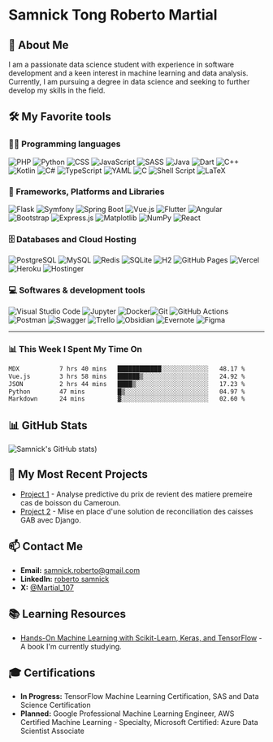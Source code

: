 # Samnick Tong Roberto Martial

## 👋 About Me

I am a passionate data science student with experience in software development and a keen interest in machine learning and data analysis. Currently, I am pursuing a degree in data science and seeking to further develop my skills in the field.

## 🛠️ My Favorite tools

### 👨‍💻 Programming languages

![PHP](https://img.shields.io/badge/PHP-777BB4.svg?style=for-the-badge&logo=php&logoColor=white)
![Python](https://img.shields.io/badge/Python-14354C.svg?style=for-the-badge&logo=python&logoColor=white)
![CSS](https://img.shields.io/badge/CSS-1572B6.svg?logo=css3&logoColor=white&style=for-the-badge)
![JavaScript](https://img.shields.io/badge/JavaScript-F7DF1E.svg?logo=javascript&logoColor=black&style=for-the-badge)
![SASS](https://img.shields.io/badge/Sass-hotpink.svg?logo=SASS&logoColor=white&style=for-the-badge)
![Java](https://img.shields.io/badge/java-%23ED8B00.svg?style=for-the-badge&logo=openjdk&logoColor=white)
![Dart](https://img.shields.io/badge/Dart-0175C2.svg?logo=dart&logoColor=white&style=for-the-badge)
![C++](https://img.shields.io/badge/c++-%2300599C.svg?style=for-the-badge&logo=c%2B%2B&logoColor=white)
![Kotlin](https://img.shields.io/badge/kotlin-%237F52FF.svg?style=for-the-badge&logo=kotlin&logoColor=white)
![C#](https://img.shields.io/badge/c%23-%23239120.svg?style=for-the-badge&logo=csharp&logoColor=white)
![TypeScript](https://img.shields.io/badge/TypeScript-007ACC.svg?logo=typescript&logoColor=white&style=for-the-badge)
![YAML](https://img.shields.io/badge/YAML-%23007396.svg?style=for-the-badge&logo=yaml&logoColor=white)
![C](https://img.shields.io/badge/c-%2300599C.svg?style=for-the-badge&logo=c&logoColor=white)
![Shell Script](https://img.shields.io/badge/shell_script-%23121011.svg?style=for-the-badge&logo=gnu-bash&logoColor=white)
![LaTeX](https://img.shields.io/badge/LaTeX-008080.svg?style=for-the-badge&logo=latex&logoColor=white)

### 🧰 Frameworks, Platforms and Libraries

![Flask](https://img.shields.io/static/v1?label=&message=Flask&color=000000&logo=Flask&logoColor=white&style=for-the-badge)
![Symfony](https://img.shields.io/badge/Symfony-000000.svg?logo=symfony&logoColor=white&style=for-the-badge)
![Spring Boot](https://img.shields.io/badge/Spring_Boot-6DB33F.svg?logo=spring-boot&logoColor=white&style=for-the-badge)
![Vue.js](https://img.shields.io/badge/Vue.js-35495E.svg?logo=vue.js&logoColor=4FC08D&style=for-the-badge)
![Flutter](https://img.shields.io/badge/Flutter-02569B.svg?logo=flutter&logoColor=white&style=for-the-badge)
![Angular](https://img.shields.io/badge/Angular-DD0031.svg?logo=angular&logoColor=white&style=for-the-badge)
![Bootstrap](https://img.shields.io/badge/Bootstrap-7952B3.svg?logo=bootstrap&logoColor=white&style=for-the-badge)
![Express.js](https://img.shields.io/badge/Express.js-404d59.svg?logo=express&logoColor=white&style=for-the-badge)
![Matplotlib](https://img.shields.io/badge/Matplotlib-%23007396.svg?style=for-the-badge&logo=Matplotlib&logoColor=white)
![NumPy](https://img.shields.io/badge/Numpy-013243.svg?logo=numpy&logoColor=white&style=for-the-badge)
![React](https://img.shields.io/badge/React-20232a.svg?logo=react&logoColor=%2361DAFB&style=for-the-badge)

### 🗄️ Databases and Cloud Hosting

![PostgreSQL](https://img.shields.io/badge/PostgreSQL-316192.svg?logo=postgresql&logoColor=white&style=for-the-badge)
![MySQL](https://img.shields.io/badge/mysql-%2300000f.svg?style=for-the-badge&logo=mysql&logoColor=white)
![Redis](https://img.shields.io/badge/Redis-DC382D.svg?logo=redis&logoColor=white&style=for-the-badge)
![SQLite](https://img.shields.io/badge/SQLite-07405E.svg?logo=sqlite&logoColor=white&style=for-the-badge)
![H2](https://img.shields.io/badge/H2-1B5E20.svg?logo=h2-database&logoColor=white&style=for-the-badge)
![GitHub Pages](https://img.shields.io/badge/GitHub%20Pages-327FC7.svg?logo=github&logoColor=white&style=for-the-badge)
![Vercel](https://img.shields.io/badge/Vercel-000000.svg?logo=vercel&logoColor=white&style=for-the-badge)
![Heroku](https://img.shields.io/badge/Heroku-430098.svg?logo=heroku&logoColor=white&style=for-the-badge)
![Hostinger](https://img.shields.io/badge/Hostinger-000000.svg?logo=hostinger&logoColor=white&style=for-the-badge)

### 💻 Softwares & development tools

![Visual Studio Code](https://img.shields.io/badge/Visual%20Studio%20Code-0078d7.svg?logo=visual-studio-code&logoColor=white&style=for-the-badge)
![Jupyter](https://img.shields.io/badge/Jupyter-F37626.svg?logo=Jupyter&logoColor=white&style=for-the-badge)
![Docker](https://img.shields.io/badge/Docker-2496ED.svg?logo=docker&logoColor=white&style=for-the-badge)![Git](https://img.shields.io/badge/Git-F05033.svg?logo=git&logoColor=white&style=for-the-badge)
![GitHub Actions](https://img.shields.io/badge/GitHub%20Actions-2088FF.svg?logo=github-actions&logoColor=white&style=for-the-badge)
![Postman](https://img.shields.io/badge/Postman-FF6C37?logo=postman&logoColor=white&style=for-the-badge)
![Swagger](https://img.shields.io/badge/-Swagger-%23Clojure?style=for-the-badge&logo=swagger&logoColor=white)
![Trello](https://img.shields.io/badge/Trello-%23026AA7.svg?style=for-the-badge&logo=Trello&logoColor=white)
![Obsidian](https://img.shields.io/badge/Obsidian-4D4D4D.svg?logo=obsidian&logoColor=white&style=for-the-badge)
![Evernote](https://img.shields.io/badge/Evernote-2dbe60.svg?logo=evernote&logoColor=white&style=for-the-badge)
![Figma](https://img.shields.io/badge/figma-%23F24E1E.svg?style=for-the-badge&logo=figma&logoColor=white)


---



### 📊 This Week I Spent My Time On

<!--START_SECTION:waka-->

```txt
MDX           7 hrs 40 mins   ████████████░░░░░░░░░░░░░   48.17 %
Vue.js        3 hrs 58 mins   ██████▒░░░░░░░░░░░░░░░░░░   24.92 %
JSON          2 hrs 44 mins   ████▒░░░░░░░░░░░░░░░░░░░░   17.23 %
Python        47 mins         █▒░░░░░░░░░░░░░░░░░░░░░░░   04.97 %
Markdown      24 mins         ▓░░░░░░░░░░░░░░░░░░░░░░░░   02.60 %
```

<!--END_SECTION:waka-->


## 📊 GitHub Stats

![Samnick's GitHub stats](https://github-readme-stats.vercel.app/api?username=anuraghazra))




## 🌟 My Most Recent Projects

- [Project 1](https://github.com/roberto-robert-martial/project1) - Analyse predictive du prix de revient des matiere premeire cas de boisson du Cameroun.
- [Project 2](https://github.com/roberto-robert-martial/project2) - Mise en place d'une solution de reconciliation des caisses GAB avec Django.

## 📫 Contact Me

- **Email:** samnick.roberto@gmail.com
- **LinkedIn:** [roberto samnick](https://www.linkedin.com/in/roberto-samnick-98a532259/)
- **X:** [@Martial_107](https://x.com/Martial_107)

## 📚 Learning Resources

- [Hands-On Machine Learning with Scikit-Learn, Keras, and TensorFlow](https://github.com/Akramz/Hands-on-Machine-Learning-with-Scikit-Learn-Keras-and-TensorFlow) - A book I'm currently studying.

## 🎓 Certifications

- **In Progress:** TensorFlow Machine Learning Certification, SAS and Data Science Certification
- **Planned:** Google Professional Machine Learning Engineer, AWS Certified Machine Learning - Specialty, Microsoft Certified: Azure Data Scientist Associate
